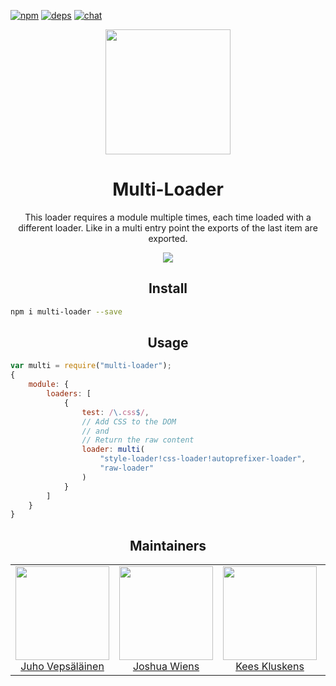 [![npm][npm]][npm-url]
[![deps][deps]][deps-url]
[![chat][chat]][chat-url]

<div align="center">
  <!-- replace with accurate logo e.g from https://worldvectorlogo.com/ -->
  <a href="https://github.com/webpack/webpack">
    <img width="200" height="200" vspace="" hspace="25"
      src="https://webpack.js.org/assets/icon-square-big.svg">
  </a>
  <h1>Multi-Loader</h1>
  <p>This loader requires a module multiple times, each time loaded with a different loader. Like in a multi entry point the exports of the last item are exported.<p>
  <a href="https://github.com/webpack-contrib/multi-loader"><img src="https://img.shields.io/badge/Github-查看更多-brightgreen.svg"></a>
</div>


<h2 align="center">Install</h2>

```bash
npm i multi-loader --save
```

<h2 align="center">Usage</h2>

``` javascript
var multi = require("multi-loader");
{
	module: {
		loaders: [
			{
				test: /\.css$/,
				// Add CSS to the DOM
				// and
				// Return the raw content
				loader: multi(
					"style-loader!css-loader!autoprefixer-loader",
					"raw-loader"
				)
			}
		]
	}
}
```

<h2 align="center">Maintainers</h2>

<table>
  <tbody>
    <tr>
      <td align="center">
        <img width="150" height="150"
        src="https://avatars3.githubusercontent.com/u/166921?v=3&s=150">
        </br>
        <a href="https://github.com/bebraw">Juho Vepsäläinen</a>
      </td>
      <td align="center">
        <img width="150" height="150"
        src="https://avatars2.githubusercontent.com/u/8420490?v=3&s=150">
        </br>
        <a href="https://github.com/d3viant0ne">Joshua Wiens</a>
      </td>
      <td align="center">
        <img width="150" height="150"
        src="https://avatars3.githubusercontent.com/u/533616?v=3&s=150">
        </br>
        <a href="https://github.com/SpaceK33z">Kees Kluskens</a>
      </td>
      <td align="center">
        <img width="150" height="150"
        src="https://avatars3.githubusercontent.com/u/3408176?v=3&s=150">
        </br>
        <a href="https://github.com/TheLarkInn">Sean Larkin</a>
      </td>
    </tr>
  <tbody>
</table>


[npm]: https://img.shields.io/npm/v/multi-loader.svg
[npm-url]: https://npmjs.com/package/multi-loader

[deps]: https://david-dm.org/webpack-contrib/multi-loader.svg
[deps-url]: https://david-dm.org/webpack-contrib/multi-loader

[chat]: https://img.shields.io/badge/gitter-webpack%2Fwebpack-brightgreen.svg
[chat-url]: https://gitter.im/webpack/webpack
